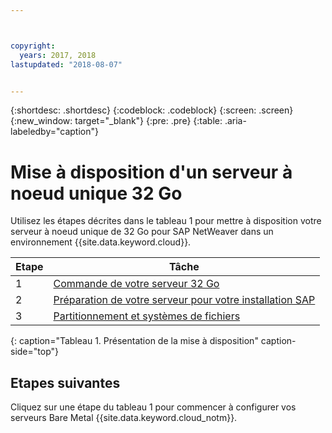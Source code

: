 ```yaml
---



copyright:
  years: 2017, 2018
lastupdated: "2018-08-07"


---
```


{:shortdesc: .shortdesc}
{:codeblock: .codeblock}
{:screen: .screen}
{:new_window: target="_blank"}
{:pre: .pre}
{:table: .aria-labeledby="caption"}

# Mise à disposition d'un serveur à noeud unique 32 Go

Utilisez les étapes décrites dans le tableau 1 pour mettre à disposition votre serveur à noeud unique de 32 Go pour SAP NetWeaver dans un environnement {{site.data.keyword.cloud}}.

| Etape | Tâche |
| --- | --- |
| 1 | [Commande de votre serveur 32 Go](/docs/infrastructure/sap-netweaver-ms-qrg/ms-set-up-infrastructure-32GB.html) |
| 2 | [Préparation de votre serveur pour votre installation SAP](/docs/infrastructure/sap-netweaver-ms-qrg/ms-prepare-server-32GB.html) |
| 3 | [Partitionnement et systèmes de fichiers](/docs/infrastructure/sap-netweaver-ms-qrg/ms-partition-32GB.html) |
{: caption="Tableau 1. Présentation de la mise à disposition" caption-side="top"} 

## Etapes suivantes

Cliquez sur une étape du tableau 1 pour commencer à configurer vos serveurs Bare Metal {{site.data.keyword.cloud_notm}}.


